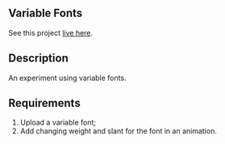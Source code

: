 

## Variable Fonts

See this project [live here](https://mo-variable-fonts.netlify.app/).


## Description

An experiment using variable fonts.


## Requirements

1. Upload a variable font;
2. Add changing weight and slant for the font in an animation.
